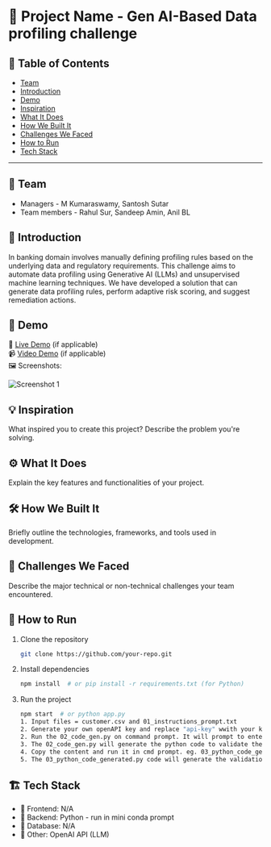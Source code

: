 # 🚀 Project Name - Gen AI-Based Data profiling challenge

## 📌 Table of Contents
- [Team](#team)
- [Introduction](#introduction)
- [Demo](#demo)
- [Inspiration](#inspiration)
- [What It Does](#what-it-does)
- [How We Built It](#how-we-built-it)
- [Challenges We Faced](#challenges-we-faced)
- [How to Run](#how-to-run)
- [Tech Stack](#tech-stack)

---
## 👥 Team
- Managers - M Kumaraswamy, Santosh Sutar
- Team members - Rahul Sur, Sandeep Amin, Anil BL

## 🎯 Introduction
In banking domain involves manually defining profiling rules based on the underlying data and regulatory requirements. This challenge aims to automate data profiling using Generative AI (LLMs) and unsupervised machine learning techniques. We have developed a solution that can generate data profiling rules, perform adaptive risk scoring, and suggest remediation actions.

## 🎥 Demo
🔗 [Live Demo](#) (if applicable)  
📹 [Video Demo](#) (if applicable)  
🖼️ Screenshots:

![Screenshot 1](link-to-image)

## 💡 Inspiration
What inspired you to create this project? Describe the problem you're solving.

## ⚙️ What It Does
Explain the key features and functionalities of your project.

## 🛠️ How We Built It
Briefly outline the technologies, frameworks, and tools used in development.

## 🚧 Challenges We Faced
Describe the major technical or non-technical challenges your team encountered.

## 🏃 How to Run
1. Clone the repository  
   ```sh
   git clone https://github.com/your-repo.git
   ```
2. Install dependencies  
   ```sh
   npm install  # or pip install -r requirements.txt (for Python)
   ```
3. Run the project  
   ```sh
   npm start  # or python app.py
   1. Input files = customer.csv and 01_instructions_prompt.txt
   2. Generate your own openAPI key and replace "api-key" wwith your key in 02_code_gen.py.
   2. Run the 02_code_gen.py on command prompt. It will prompt to enter the above instructions.
   3. The 02_code_gen.py will generate the python code to validate the data
   4. Copy the content and run it in cmd prompt. eg. 03_python_code_generated.py
   5. The 03_python_code_generated.py code will generate the validation_transactions.csv as output in the same directory.   
   ```

## 🏗️ Tech Stack
- 🔹 Frontend: N/A
- 🔹 Backend: Python - run in mini conda prompt
- 🔹 Database: N/A
- 🔹 Other: OpenAI API (LLM)

